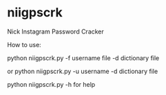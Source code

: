 # niigpscrk
Nick Instagram Password Cracker

How to use:

python niigpscrk.py -f username file -d dictionary file

or python niigpscrk.py -u username -d dictionary file

python niigpscrk.py -h for help
